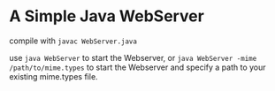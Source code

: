 # A Simple Java WebServer
compile with `javac WebServer.java`

use `java WebServer` to start the Webserver, or `java WebServer -mime /path/to/mime.types` to start the Webserver and specify a path to your existing mime.types file.